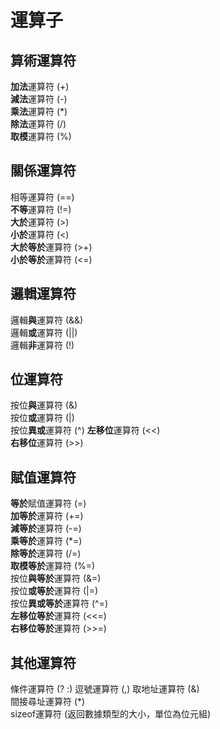 # 運算子  
##  算術運算符  
**加法**運算符 (+)  
**減法**運算符 (-)  
**乘法**運算符 (*)  
**除法**運算符 (/)  
**取模**運算符 (%)  
## 關係運算符  
相等運算符 (==)  
**不等**運算符 (!=)  
**大於**運算符 (>)  
**小於**運算符 (<)  
**大於等於**運算符 (>+)  
**小於等於**運算符 (<=)  
##  邏輯運算符  
邏輯**與**運算符  (&&)  
邏輯**或**運算符  (||)  
邏輯**非**運算符  (!)  
##  位運算符  
按位**與**運算符  (&)  
按位**或**運算符  (|)  
按位**異或**運算符 (^) 
**左移位**運算符  (<<)  
**右移位**運算符  (>>)  
##  賦值運算符  
**等於**賦值運算符 (=)  
**加等於**運算符  (+=)  
**減等於**運算符  (-=)   
**乘等於**運算符  (*=)  
**除等於**運算符  (/=)  
**取模等於**運算符 (%=)  
按位**與等於**運算符  (&=)  
按位**或等於**運算符  (|=)  
按位**異或等於**運算符 (^=)  
**左移位等於**運算符  (<<=)  
**右移位等於**運算符  (>>=)  
##  其他運算符  
條件運算符   (? :)
逗號運算符   (,) 
取地址運算符  (&)  
間接尋址運算符 (*)  
sizeof運算符 (返回數據類型的大小，單位為位元組) 
